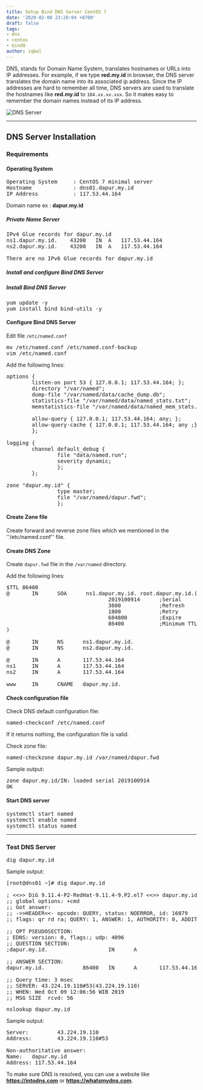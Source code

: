 ```yaml
---
title: Setup Bind DNS Server CentOS 7
date: '2020-02-08 23:28:04 +0700'
draft: false
tags:
- dns
- centos
- bind9
author: iqbal
---
```


DNS, stands for Domain Name System, translates hostnames or URLs into IP addresses. For example, if we type **red.my.id** in browser, the DNS server translates the domain name into its associated ip address. Since the IP addresses are hard to remember all time, DNS servers are used to translate the hostnames like **red.my.id** to `104.xx.xx.xxx`. So it makes easy to remember the domain names instead of its IP address.

![DNS Server](https://earth-id-jkt-1.bal.web.id/assets/gambar/2019/dns.png)

----

## DNS Server Installation

### Requirements

#### Operating System

<pre>
Operating System     : CentOS 7 minimal server
Hostname             : dns01.dapur.my.id
IP Address           : 117.53.44.164
</pre>

Domain name ex : **dapur.my.id**
##### Private Name Server

<pre>
IPv4 Glue records for dapur.my.id
ns1.dapur.my.id.	43200	IN	A	117.53.44.164
ns2.dapur.my.id.	43200	IN	A	117.53.44.164

There are no IPv6 Glue records for dapur.my.id
</pre>

##### Install and configure Bind DNS Server

##### Install Bind DNS Server

<pre>
yum update -y
yum install bind bind-utils -y
</pre>

#### Configure Bind DNS Server

Edit file `/etc/named.conf`

<pre>
mv /etc/named.conf /etc/named.conf-backup
vim /etc/named.conf
</pre>

Add the following lines:

<pre>
options {
        listen-on port 53 { 127.0.0.1; 117.53.44.164; };
        directory "/var/named";
        dump-file "/var/named/data/cache_dump.db";
        statistics-file "/var/named/data/named_stats.txt";
        memstatistics-file "/var/named/data/named_mem_stats.txt";

        allow-query { 127.0.0.1; 117.53.44.164; any; };
        allow-query-cache { 127.0.0.1; 117.53.44.164; any ;};
        };

logging {
        channel default_debug {
                file "data/named.run";
                severity dynamic;
                };
        };

zone "dapur.my.id" {
                type master;
                file "/var/named/dapur.fwd";
                };
</pre>

#### Create Zone file

Create forward and reverse zone files which we mentioned in the ''/etc/named.conf'' file.

#### Create DNS Zone

Create `dapur.fwd` file in the `/var/named` directory.

Add the following lines:

<pre>
$TTL 86400
@       IN      SOA      ns1.dapur.my.id. root.dapur.my.id.(
                                2019100914      ;Serial
                                3600            ;Refresh
                                1800            ;Retry
                                604800          ;Expire
                                86400           ;Minimum TTL
)

@       IN      NS      ns1.dapur.my.id.
@       IN      NS      ns2.dapur.my.id.

@       IN      A       117.53.44.164
ns1     IN      A       117.53.44.164
ns2     IN      A       117.53.44.164

www     IN      CNAME   dapur.my.id.
</pre>

#### Check configuration file

Check DNS default configuration file:

<pre>
named-checkconf /etc/named.conf
</pre>

If it returns nothing, the configuration file is valid.

Check zone file:

<pre>
named-checkzone dapur.my.id /var/named/dapur.fwd
</pre>

Sample output: 

<pre>
zone dapur.my.id/IN: loaded serial 2019100914
OK
</pre>

#### Start DNS server

<pre>
systemctl start named
systemctl enable named
systemctl status named
</pre>

***

### Test DNS Server

<pre>
dig dapur.my.id
</pre>

Sample output:

<pre>
[root@dns01 ~]# dig dapur.my.id

; <<>> DiG 9.11.4-P2-RedHat-9.11.4-9.P2.el7 <<>> dapur.my.id
;; global options: +cmd
;; Got answer:
;; ->>HEADER<<- opcode: QUERY, status: NOERROR, id: 16079
;; flags: qr rd ra; QUERY: 1, ANSWER: 1, AUTHORITY: 0, ADDITIONAL: 1

;; OPT PSEUDOSECTION:
; EDNS: version: 0, flags:; udp: 4096
;; QUESTION SECTION:
;dapur.my.id.                   IN      A

;; ANSWER SECTION:
dapur.my.id.            86400   IN      A       117.53.44.164

;; Query time: 3 msec
;; SERVER: 43.224.19.110#53(43.224.19.110)
;; WHEN: Wed Oct 09 12:06:56 WIB 2019
;; MSG SIZE  rcvd: 56
</pre>

<pre>
nslookup dapur.my.id
</pre>

Sample output:

<pre>
Server:         43.224.19.110
Address:        43.224.19.110#53

Non-authoritative answer:
Name:   dapur.my.id
Address: 117.53.44.164
</pre>

To make sure DNS is resolved, you can use a website like **https://intodns.com** or **https://whatsmydns.com**.
